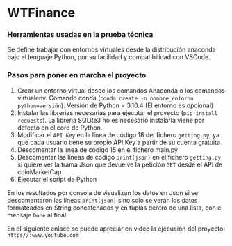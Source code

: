 # WTFinance

### Herramientas usadas en la prueba técnica

Se define trabajar con entornos virtuales desde la distribución anaconda bajo el lenguaje Python, por su facilidad y compatibilidad con VSCode.

### Pasos para poner en marcha el proyecto

1. Crear un enterno virtual desde los comandos Anaconda o los comandos virtualenv. Comando conda (`conda create -n nombre_entorno python=versión`). Versión de Python = 3.10.4 (El entorno es opcional)
2. Instalar las librerias necesarias para ejecutar el proyecto (`pip install requests`). La librería SQLite3 no es necesario instalarla viene por defecto en el core de Python.
3. Modificar el `API Key` en la línea de código 18 del fichero `getting.py`, ya que cada usuario tiene su propio API Key a partir de su cuenta gratuita
4. Descomentar la línea de código 15 en el fichero main.py
5. Descomentar las líneas de código `print(json)` en el fichero `getting.py` si quiere ver la trama Json que devuelve la petición `GET` desde el API de coinMarketCap
6. Ejecutar el script de Python

En los resultados por consola de visualizan los datos en Json si se descomentarón las líneas `print(json)` sino solo se verán los datos formateados en String concatenados y en tuplas dentro de una lista, con el mensaje `Done` al final.

En el siguiente enlace se puede apreciar en video la ejecución del proyecto: `https//:www.youtube.com`
